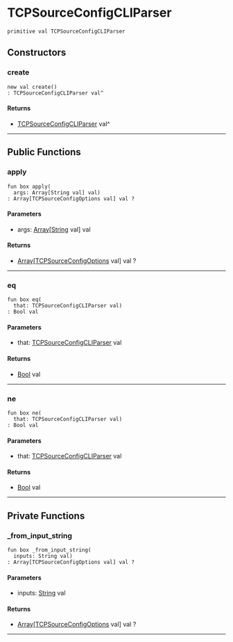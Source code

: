 # TCPSourceConfigCLIParser

```pony
primitive val TCPSourceConfigCLIParser
```

## Constructors

### create

```pony
new val create()
: TCPSourceConfigCLIParser val^
```

#### Returns

* [TCPSourceConfigCLIParser](wallaroo-core-source-tcp_source-TCPSourceConfigCLIParser) val^

---

## Public Functions

### apply

```pony
fun box apply(
  args: Array[String val] val)
: Array[TCPSourceConfigOptions val] val ?
```
#### Parameters

*   args: [Array](builtin-Array)\[[String](builtin-String) val\] val

#### Returns

* [Array](builtin-Array)\[[TCPSourceConfigOptions](wallaroo-core-source-tcp_source-TCPSourceConfigOptions) val\] val ?

---

### eq

```pony
fun box eq(
  that: TCPSourceConfigCLIParser val)
: Bool val
```
#### Parameters

*   that: [TCPSourceConfigCLIParser](wallaroo-core-source-tcp_source-TCPSourceConfigCLIParser) val

#### Returns

* [Bool](builtin-Bool) val

---

### ne

```pony
fun box ne(
  that: TCPSourceConfigCLIParser val)
: Bool val
```
#### Parameters

*   that: [TCPSourceConfigCLIParser](wallaroo-core-source-tcp_source-TCPSourceConfigCLIParser) val

#### Returns

* [Bool](builtin-Bool) val

---

## Private Functions

### _from_input_string

```pony
fun box _from_input_string(
  inputs: String val)
: Array[TCPSourceConfigOptions val] val ?
```
#### Parameters

*   inputs: [String](builtin-String) val

#### Returns

* [Array](builtin-Array)\[[TCPSourceConfigOptions](wallaroo-core-source-tcp_source-TCPSourceConfigOptions) val\] val ?

---

